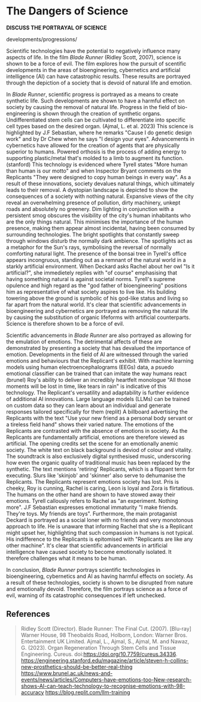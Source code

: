 <!-- SPDX-License-Identifier: zlib-acknowledgement -->

# The Dangers of Science

**DISCUSS THE PORTRAYAL OF SCIENCE**

developments/progressions/

Scientific technologies have the potential to negatively influence many aspects of life.
In the film *Blade Runner* (Ridley Scott, 2007), science is shown to be a force of evil. 
The film explores how the pursuit of scentific developments in the areas of bioengineering,
cybernetics and artificial intelligence (AI) can have catastrophic results. 
These results are portrayed through the depiction of a society that is devoid of natural life and emotion. 

In *Blade Runner*, scientific progress is portrayed as a means to create synthetic life.
Such developments are shown to have a harmful effect on society by causing the removal of natural life. 
Progress in the field of bio-engineering is shown through the creation of synthetic organs.
Undifferentiated stem cells can be cultivated to differentiate into specific cell types based on the desired organ. (Ajmal, L. et al. 2023)
This science is highlighted by J.F Sebastian, where he remarks "Cause I do genetic design work" and by Dr Chew when he says "I design your eyes".
Advancements in cybernetics have allowed for the creation of agents that are physically superior to humans.
Powered orthosis is the process of adding energy to supporting plastic/metal that's molded to a limb to augment its function. (stanford)
This technology is evidenced where Tyrell states "More human than human is our motto" and when Inspector Bryant comments on the Replicants "They were designed to copy human beings in every way".
As a result of these innovations, society devalues natural things, which ultimately leads to their removal.
A dystopian landscape is depicted to show the consequences of a society with nothing natural. 
Expansive views of the city reveal an overwhelming presence of pollution, dirty machinery, unkept roads and absolutely no greenery.
Dim lighting in conjunction with a persistent smog obscures the visibility of the city's human inhabitants who are the only things natural.
This minimises the importance of the human presence, making them appear almost incidental, having been consumed by surrounding technologies.
The bright spotlights that constantly sweep through windows disturb the normally dark ambience.
The spotlights act as a metaphor for the Sun's rays, symbolising the reversal of normally comforting natural light.
The presence of the bonsai tree in Tyrell's office appears incongruous, standing out as a remnant of the natural world in a starkly artificial environment. 
When Deckard asks Rachel about her owl "Is it artificial?", she immedietely replies with "of course" emphasising that having something natural is against societal norms.
Tyrell's supreme opulence and high regard as the "god father of bioengineering" positions him as representative of what society aspires to live like.
His building towering above the ground is symbolic of his god-like status and living so far apart from the natural world. 
It's clear that scientific advancements in bioengineering and cybernetics are portrayed as removing the natural life by causing the substitution of organic lifeforms with artificial counterparts.
Science is therefore shown to be a force of evil.

Scientific advancements in *Blade Runner* are also portrayed as allowing for the emulation of emotions.
The detrimental affects of these are demonstrated by presenting a society that has devalued the importance of emotion.
Developments in the field of AI are witnessed through the varied emotions and behaviours that the Replicant's exhibit.
With machine learning models using human electroencephalograms (EEGs) data, a psuedo emotional classifier can be trained that can imitate the way humans react (brunel)
Roy's ability to deliver an incredibly heartfelt monologue "All those moments will be lost in time, like tears in rain" is indicative of this technology.
The Replicant's versatility and adaptability is further evidence of additional AI innovations.
Large language models (LLMs) can be trained on custom data so they can learn about an individual and generate responses tailored specifically for them (replit)
A billboard advertising the Replicants with the text "Use your new friend as a personal body servant or a tireless field hand" shows their varied nature.
The emotions of the Replicants are contrasted with the absence of emotions in society.
As the Replicants are fundamentally artificial, emotions are therefore viewed as artificial.
The opening credits set the scene for an emotionally anemic society.
The white text on black background is deviod of colour and vitality.
The soundtrack is also exclusively digital synthesised music, underscoring how even the organic quality of traditional music has been replaced by the synthetic.
The text mentions 'retiring' Replicants, which is a flippant term for executing.
Slurs like 'skinjob' and 'skinner' also serve to dehumanise the Replicants.
The Replicants represent emotions society has lost.
Pris is cheeky, Roy is cunning, Rachel is caring, Leon is loyal and Zora is flirtatious.
The humans on the other hand are shown to have stowed away their emotions.
Tyrell callously refers to Rachel as "an experiment. Nothing more".
J.F Sebastian expresses emotional immaturity "I make friends. They're toys. My friends are toys".
Furthermore, the main protaganist Deckard is portrayed as a social loner with no friends and very monotonous approach to life.
He is unaware that informing Rachel that she is a Replicant might upset her, highlighting that such compassion in humans is not typical.
His indifference to the Replicants is epitomised with "Replicants are like any other machine".
It's clear that scientific advancements in artificial intelligence have caused society to become emotionally isolated.
It therefore challenges what it means to be human.

In conclusion, *Blade Runner* portrays scientific technologies in bioengineering, cybernetics and AI as having harmful effects on society.
As a result of these technologies, society is shown to be disrupted from nature and emotionally devoid.
Therefore, the film portrays science as a force of evil, warning of its catastrophic consequences if left unchecked.

## References
> Ridley Scott (Director). Blade Runner: The Final Cut. (2007). [Blu-ray] Warner House, 98 Theobalds Road, Holborn, London: Warner Bros. Entertainment UK Limited.
> Ajmal, L., Ajmal, S., Ajmal, M. and Nawaz, G. (2023). Organ Regeneration Through Stem Cells and Tissue Engineering. Cureus. doi:https://doi.org/10.7759/cureus.34336.
https://engineering.stanford.edu/magazine/article/steven-h-collins-new-prosthetics-should-be-better-real-thing
https://www.brunel.ac.uk/news-and-events/news/articles/Computers-have-emotions-too-New-research-shows-AI-can-teach-technology-to-recognise-emotions-with-98-accuracy
https://blog.replit.com/llm-training
